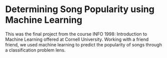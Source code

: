 # Determining Song Popularity using Machine Learning

This was the final project from the course INFO 1998: Introduction to Machine Learning offered at Cornell University. Working with a friend friend, we used machine learning to predict the popularity of songs through a classification problem lens. 
